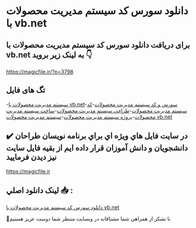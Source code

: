 # دانلود سورس کد سیستم مدیریت محصولات با vb.net

## برای دریافت دانلود سورس کد سیستم مدیریت محصولات با vb.net به لینک زیر بروید 👇

https://magicfile.ir/?p=3798

## تگ های فایل

-[سیستم مدیریت محصولات با vb.net](https://magicfile.ir/product/%d8%b3%d9%88%d8%b1%d8%b3-%d9%88-%da%a9%d8%af%d8%b3%db%8c%d8%b3%d8%aa%d9%85-%d9%85%d8%af%db%8c%d8%b1%db%8c%d8%aa-%d9%85%d8%ad%d8%b5%d9%88%d9%84%d8%a7%d8%aa-%d8%a8%d8%a7-vb-net/)-[سورس و کد سیستم مدیریت محصولات](https://magicfile.ir/product/%d8%b3%d9%88%d8%b1%d8%b3-%d9%88-%da%a9%d8%af%d8%b3%db%8c%d8%b3%d8%aa%d9%85-%d9%85%d8%af%db%8c%d8%b1%db%8c%d8%aa-%d9%85%d8%ad%d8%b5%d9%88%d9%84%d8%a7%d8%aa-%d8%a8%d8%a7-vb-net/)-[کد سیستم مدیریت محصولات](https://magicfile.ir/product/%d8%b3%d9%88%d8%b1%d8%b3-%d9%88-%da%a9%d8%af%d8%b3%db%8c%d8%b3%d8%aa%d9%85-%d9%85%d8%af%db%8c%d8%b1%db%8c%d8%aa-%d9%85%d8%ad%d8%b5%d9%88%d9%84%d8%a7%d8%aa-%d8%a8%d8%a7-vb-net/)-[طراحی سیستم مدیریت محصولات](https://magicfile.ir/product/%d8%b3%d9%88%d8%b1%d8%b3-%d9%88-%da%a9%d8%af%d8%b3%db%8c%d8%b3%d8%aa%d9%85-%d9%85%d8%af%db%8c%d8%b1%db%8c%d8%aa-%d9%85%d8%ad%d8%b5%d9%88%d9%84%d8%a7%d8%aa-%d8%a8%d8%a7-vb-net/)-[ساخت سیستم مدیریت محصولات](https://magicfile.ir/product/%d8%b3%d9%88%d8%b1%d8%b3-%d9%88-%da%a9%d8%af%d8%b3%db%8c%d8%b3%d8%aa%d9%85-%d9%85%d8%af%db%8c%d8%b1%db%8c%d8%aa-%d9%85%d8%ad%d8%b5%d9%88%d9%84%d8%a7%d8%aa-%d8%a8%d8%a7-vb-net/)-[پروژه سیستم مدیریت محصولات](https://magicfile.ir/product/%d8%b3%d9%88%d8%b1%d8%b3-%d9%88-%da%a9%d8%af%d8%b3%db%8c%d8%b3%d8%aa%d9%85-%d9%85%d8%af%db%8c%d8%b1%db%8c%d8%aa-%d9%85%d8%ad%d8%b5%d9%88%d9%84%d8%a7%d8%aa-%d8%a8%d8%a7-vb-net/)-[سیستم مدیریت محصولات vb.net](https://magicfile.ir/product/%d8%b3%d9%88%d8%b1%d8%b3-%d9%88-%da%a9%d8%af%d8%b3%db%8c%d8%b3%d8%aa%d9%85-%d9%85%d8%af%db%8c%d8%b1%db%8c%d8%aa-%d9%85%d8%ad%d8%b5%d9%88%d9%84%d8%a7%d8%aa-%d8%a8%d8%a7-vb-net/)

## ✔️ در سايت فايل هاي ويژه اي براي برنامه نويسان طراحان دانشجويان و دانش آموزان قرار داده ايم از بقيه فايل سايت نيز ديدن فرماييد

https://magicfile.ir


## لينک دانلود اصلي 📥 :

[دانلود سورس کد سیستم مدیریت محصولات با vb.net](https://magicfile.ir/product/%d8%b3%d9%88%d8%b1%d8%b3-%d9%88-%da%a9%d8%af%d8%b3%db%8c%d8%b3%d8%aa%d9%85-%d9%85%d8%af%db%8c%d8%b1%db%8c%d8%aa-%d9%85%d8%ad%d8%b5%d9%88%d9%84%d8%a7%d8%aa-%d8%a8%d8%a7-vb-net/) 


🙏با تشکر از همراهي شما مشتاقانه در وبسایت منتظر شما دوست عزیز هستیم

